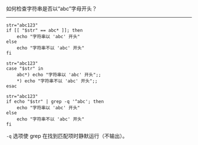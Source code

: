 如何检查字符串是否以“abc”字母开头？

<hr>

```shell
str="abc123"
if [[ "$str" == abc* ]]; then
    echo "字符串以 'abc' 开头"
else
    echo "字符串不以 'abc' 开头"
fi
```

```shell
str="abc123"
case "$str" in
    abc*) echo "字符串以 'abc' 开头";;
    *) echo "字符串不以 'abc' 开头";;
esac
```


```shell
str="abc123"
if echo "$str" | grep -q '^abc'; then
    echo "字符串以 'abc' 开头"
else
    echo "字符串不以 'abc' 开头"
fi
```

`-q` 选项使 grep 在找到匹配项时静默运行（不输出）。